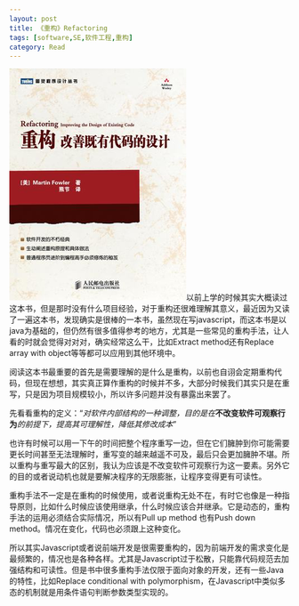 ```yaml
---
layout: post
title: 《重构》Refactoring
tags: [software,SE,软件工程,重构]
category: Read
---
```


![Refactoring](/img/post/refactoring.jpg)以前上学的时候其实大概读过这本书，但是那时没有什么项目经验，对于重构还很难理解其意义，最近因为又读了一遍这本书，发现确实是很棒的一本书，虽然现在写javascript，而这本书是以java为基础的，但仍然有很多值得参考的地方，尤其是一些常见的重构手法，让人看的时就会觉得对对对，确实经常这么干，比如Extract method还有Replace array with object等等都可以应用到其他环境中。

阅读这本书最重要的首先是需要理解的是什么是重构，以前也自诩会定期重构代码，但现在想想，其实真正算作重构的时候并不多，大部分时候我们其实只是在重写，只是因为项目规模较小，所以许多问题并没有暴露出来罢了。

先看看重构的定义：“*对软件内部结构的一种调整，目的是在***不改变软件可观察行为***的前提下，提高其可理解性，降低其修改成本*”
<!-- more -->
也许有时候可以用一下午的时间把整个程序重写一边，但在它们臃肿到你可能需要更长时间甚至无法理解时，重写变的越来越遥不可及，最后只会更加臃肿不堪。所以重构与重写最大的区别，我认为应该是不改变软件可观察行为这一要素。另外它的目的或者说动机也就是要解决程序的无限膨胀，让程序变得更有可读性。

重构手法不一定是在重构的时候使用，或者说重构无处不在，有时它也像是一种指导原则，比如什么时候应该使用继承，什么时候应该合并继承。它是动态的，重构手法的运用必须结合实际情况，所以有Pull up method 也有Push down method。情况在变化，代码也必须跟上这种变化。

所以其实Javascript或者说前端开发是很需要重构的，因为前端开发的需求变化是最频繁的，情况也是各种各样。尤其是Javascript过于松散，只能靠代码规范去加强结构和可读性。但是书中很多重构手法仅限于面向对象的开发，还有一些Java的特性，比如Replace conditional with polymorphism，在Javascript中类似多态的机制就是用条件语句判断参数类型实现的。

